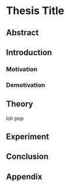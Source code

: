 # Thesis Title

## Abstract

## Introduction

### Motivation

### Demotivation

## Theory
loli pop

## Experiment

## Conclusion

## Appendix

